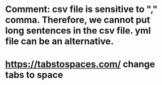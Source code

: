 # Comment: csv file is sensitive to "," comma. Therefore, we cannot put long sentences in the csv file. yml file can be an alternative.
# https://tabstospaces.com/ change tabs to space